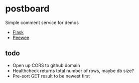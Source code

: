 # postboard
Simple comment service for demos

- [Flask](http://flask.pocoo.org/)
- [Peewee](http://docs.peewee-orm.com/en/latest/)

## todo
- Open up CORS to github domain
- Healthcheck returns total number of rows, maybe db size?
- Pre-sort GET result to be newest first
